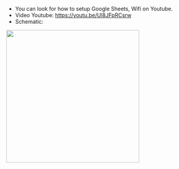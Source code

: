 - You can look for how to setup Google Sheets, Wifi on Youtube.
- Video Youtube: https://youtu.be/Ul8JFpRCsrw
- Schematic:

<img src="https://github.com/ScottT4-Tuan/ESP32-RFID-Google-Sheets-/assets/141108181/3fa7c976-7868-4b28-ae7a-77d941f322e2" width="350" height="350">
